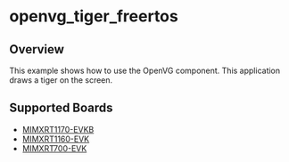# openvg_tiger_freertos

## Overview

This example shows how to use the OpenVG component. This application draws a
tiger on the screen.

## Supported Boards
- [MIMXRT1170-EVKB](../../_boards/evkbmimxrt1170/openvg_examples/openvg_tiger/example_board_readme.md)
- [MIMXRT1160-EVK](../../_boards/evkmimxrt1160/openvg_examples/openvg_tiger/example_board_readme.md)
- [MIMXRT700-EVK](../../_boards/mimxrt700evk/openvg_examples/openvg_tiger/example_board_readme.md)
